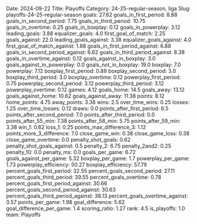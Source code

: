Date: 2024-09-22
Title: Playoffs
Category: 24-25-regular-season, liga
Slug: playoffs-24-25-regular-season
goals: 27.62
goals_in_first_period: 8.88
goals_in_second_period: 7.75
goals_in_third_period: 10.75
goals_in_overtime: 0.25
goals_in_boxplay: 0.12
goals_in_powerplay: 3.12
leading_goals: 3.88
equalizer_goals: 4.0
first_goal_of_match: 2.25
goals_against: 22.0
leading_goals_against: 3.38
equalizer_goals_against: 4.0
first_goal_of_match_against: 1.88
goals_in_first_period_against: 6.88
goals_in_second_period_against: 6.62
goals_in_third_period_against: 8.38
goals_in_overtime_against: 0.12
goals_against_in_boxplay: 3.0
goals_against_in_powerplay: 0.0
goals_not_in_boxplay: 19.0
boxplay: 7.0
powerplay: 7.12
boxplay_first_period: 0.88
boxplay_second_period: 3.0
boxplay_third_period: 3.0
boxplay_overtime: 0.12
powerplay_first_period: 0.75
powerplay_second_period: 3.12
powerplay_third_period: 3.12
powerplay_overtime: 0.12
games: 4.12
goals_home: 14.5
goals_away: 13.12
goals_against_home: 10.62
goals_against_away: 11.38
points: 8.12
home_points: 4.75
away_points: 3.38
wins: 2.5
over_time_wins: 0.25
losses: 1.25
over_time_losses: 0.12
draws: 0.0
points_after_first_period: 6.5
points_after_second_period: 7.0
points_after_third_period: 0.0
points_after_55_min: 7.38
points_after_58_min: 5.75
points_after_59_min: 3.38
win_1: 0.62
loss_1: 0.25
points_max_difference_3: 1.12
points_more_3_difference: 7.0
close_game_win: 0.38
close_game_loss: 0.38
close_game_overtime: 0.0
penalty_shot_goals: 0.62
penalty_shot_goals_against: 0.5
penalty_2: 6.75
penalty_2and2: 0.25
penalty_10: 0.0
penalty_ms: 0.0
goals_per_game: 6.72
goals_against_per_game: 5.32
boxplay_per_game: 1.7
powerplay_per_game: 1.73
powerplay_efficiency: 50.27
boxplay_efficiency: 57.79
percent_goals_first_period: 32.55
percent_goals_second_period: 27.11
percent_goals_third_period: 39.55
percent_goals_overtime: 0.78
percent_goals_first_period_against: 30.66
percent_goals_second_period_against: 30.63
percent_goals_third_period_against: 38.13
percent_goals_overtime_against: 0.57
points_per_game: 1.98
goal_difference: 5.62
goal_difference_per_game: 1.4
scoring_ratio: 1.27
rank: 4.5
is_playoffs: 1.0
team: Playoffs

